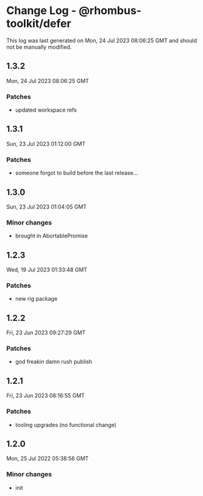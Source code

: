 # Change Log - @rhombus-toolkit/defer

This log was last generated on Mon, 24 Jul 2023 08:06:25 GMT and should not be manually modified.

## 1.3.2
Mon, 24 Jul 2023 08:06:25 GMT

### Patches

- updated workspace refs

## 1.3.1
Sun, 23 Jul 2023 01:12:00 GMT

### Patches

- someone forgot to build before the last release...

## 1.3.0
Sun, 23 Jul 2023 01:04:05 GMT

### Minor changes

- brought in AbortablePromise

## 1.2.3
Wed, 19 Jul 2023 01:33:48 GMT

### Patches

- new rig package

## 1.2.2
Fri, 23 Jun 2023 09:27:29 GMT

### Patches

- god freakin damn rush publish

## 1.2.1
Fri, 23 Jun 2023 08:16:55 GMT

### Patches

- tooling upgrades (no functional change)

## 1.2.0
Mon, 25 Jul 2022 05:38:56 GMT

### Minor changes

- init

